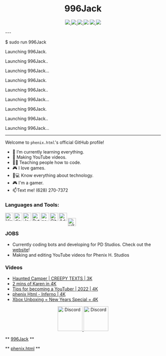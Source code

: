 <h1 align="center">996Jack</h1>
<p align="center">
    <a href="LICENSE">
        <img src="https://img.shields.io/github/license/GHPhenixH/GHPhenixH?label=License">
    </a>
    <a href="https://github.com/GHPhenixH/GHPhenixH/releases/latest">
        <img src="https://img.shields.io/github/v/release/GHPhenixH/GHPhenixH?label=Latest%20Version">
    </a>
    <a href="https://github.com/GHPhenixH/GHPhenixH/commit/main">
        <img src="https://img.shields.io/github/last-commit/GHPhenixH/GHPhenixH?label=Last%20Update">
    </a>
    <img src="https://img.shields.io/github/languages/code-size/GHPhenixH/GHPhenixH?label=Size">
    <a href="https://github.com/GHPhenixH/GHPhenixH/issues">
        <img src="https://img.shields.io/github/issues/GHPhenixH/GHPhenixH?label=Issues">
    </a>
    <a href="https://github.com/996Jack/">
        <img src="https://komarev.com/ghpvc/?username=996Jack&color=red" />
    </a> 
</p>
---

$ sudo run 996Jack

Launching 996Jack.

Launching 996Jack..

Launching 996Jack...

Launching 996Jack.

Launching 996Jack..

Launching 996Jack...

Launching 996Jack.

Launching 996Jack..

Launching 996Jack...

---
Welcome to `phenix.html`'s official GitHub profile!

- 🌱 I’m currently learning everything.
- 💎 Making YouTube videos.
- 👩‍💻 Teaching people how to code.
- 🎮 I love games.
- 📱💻 Know everything about technology.
- 🎮 I'm a gamer.
- 📫Text me! (628) 270-7372

### Languages and Tools:

<img align="left" alt="Visual Studio Code" width="26px" src="https://i.imgur.com/LwSdAlE.png" />
<img align="left" alt="discord.js" width="26px" src="https://i.imgur.com/SI1DZf3.png" />
<img align="left" alt="JavaScript" width="26px" src="https://i.imgur.com/3u1wzwE.png" />
<img align="left" alt="Python" width="26px" src="https://i.imgur.com/4pIzF9V.png" />
<img align="left" alt="node.js" width="26px" src="https://i.imgur.com/tYLFZBh.png" /> 
<img align="left" alt="GitHub" width="26px" src="https://i.imgur.com/J6LeoUb.png" />
<img align="left" alt="Adobe Photoshop" width="26px" src="https://i.imgur.com/OC1RcS5.jpg" /> <br />
<img align="left" alt="HTML" width="26px" src="https://ih1.redbubble.net/image.542873620.9580/st,small,845x845-pad,1000x1000,f8f8f8.u2.jpg" /> <br />
<!-- img align="left" alt="firebase" width="26px" src="" /> 
<!-- img align="left" alt="photoshop" width="26px" src="" /> <br /> -->

### JOBS
- Currently coding bots and developing for PD Studios. Check out the [website](https://sites.google.com/view/pdwebsite)!
- Making and editing YouTube videos for Phenix H. Studios

### Videos

<!-- YOUTUBE:START -->
- [Haunted Camper | CREEPY TEXTS | 3K](https://www.youtube.com/watch?v=30La91VYlmQ)
- [2 mins of Karen in 4K](https://www.youtube.com/watch?v=dQ813MH4uMs)
- [Tips for becoming a YouTuber | 2022 | 4K](https://www.youtube.com/watch?v=GhdegmiW-cw)
- [phenix Html - Inferno | 4K](https://www.youtube.com/watch?v=2paNGiCgL7I)
- [Xbox Unboxing = New Years Special = 4K](https://www.youtube.com/watch?v=xr00fUkeYQA)
<!-- YOUTUBE:END -->

<p align="center">
<a href="https://discord.io/PhenixH">
    <img src="https://user-images.githubusercontent.com/59381835/92191514-d649ad80-ee18-11ea-9bc4-e95c7a122a99.png" alt="Discord" width="80"/>
  </a>
<a href="https://www.youtube.com/channel/UCHVAca-OHLlmf9GqFM3vBwQ">
    <img src="https://user-images.githubusercontent.com/59381835/92191346-676c5480-ee18-11ea-8240-e416eb1a5b5d.png" alt="Discord" width="80"/>
  </a>
</p>


** [996Jack](https://github.com/996Jack) **

** [phenix.html](https://www.youtube.com/channel/UCHVAca-OHLlmf9GqFM3vBwQ) **
